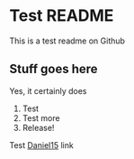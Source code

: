 Test README
===========

This is a test readme on Github

Stuff goes here
---------------
Yes, it certainly does

1. Test
2. Test more
3. Release!

Test [Daniel15][] link

 [Daniel15]: http://dan.cx/
